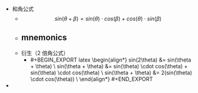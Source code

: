 - 和角公式
	- $$ sin(\theta + \beta) = sin(\theta) \cdot cos(\beta) +  cos(\theta) \cdot sin(\beta) $$
	- mnemonics
		-
	- 衍生（2 倍角公式）
		- #+BEGIN_EXPORT latex
		  \begin{align*}
		  sin(2\theta) &= sin(\theta + \theta) \\
		  sin(\theta + \theta) &= sin(\theta) \cdot cos(\theta) + sin(\theta) \cdot cos(\theta) \\
		  sin(\theta + \theta) &= 2(sin(\theta) \cdot cos(\theta)) \\
		  \end{align*}
		  #+END_EXPORT
-